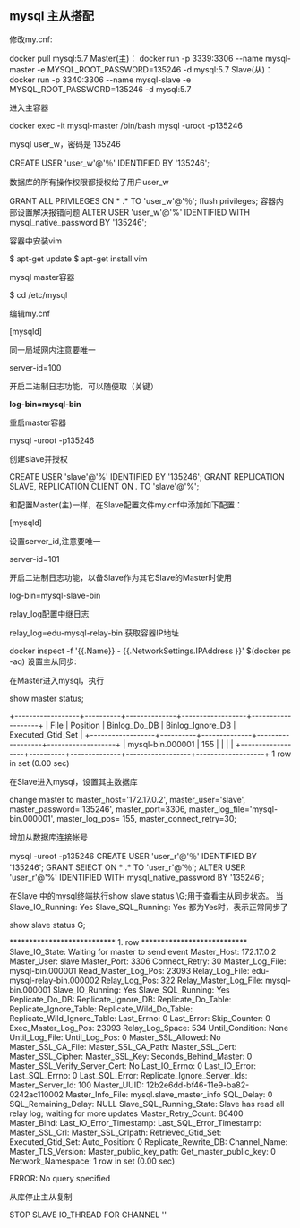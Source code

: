 ## mysql 主从搭配

修改my.cnf:

docker pull mysql:5.7
Master(主)：
docker run -p 3339:3306 --name mysql-master -e MYSQL_ROOT_PASSWORD=135246 -d mysql:5.7
Slave(从)：
docker run -p 3340:3306 --name mysql-slave -e MYSQL_ROOT_PASSWORD=135246 -d mysql:5.7

进入主容器

docker exec -it mysql-master /bin/bash
mysql -uroot -p135246

mysql user_w，密码是 135246

CREATE USER 'user_w'@'％' IDENTIFIED BY '135246';

数据库的所有操作权限都授权给了用户user_w

GRANT ALL PRIVILEGES ON * .* TO 'user_w'@'％';
flush privileges;
容器内部设置解决报错问题
ALTER USER 'user_w'@'%' IDENTIFIED WITH mysql_native_password BY '135246';

容器中安装vim

$ apt-get update
$ apt-get install vim

mysql master容器

$ cd /etc/mysql

编辑my.cnf

[mysqld]

同一局域网内注意要唯一

server-id=100  

开启二进制日志功能，可以随便取（关键）

**log-bin=mysql-bin**

重启master容器

mysql -uroot -p135246

创建slave并授权

CREATE USER 'slave'@'%' IDENTIFIED BY '135246';
GRANT REPLICATION SLAVE, REPLICATION CLIENT ON *.* TO 'slave'@'%';

和配置Master(主)一样，在Slave配置文件my.cnf中添加如下配置：

[mysqld]

设置server_id,注意要唯一

server-id=101  

开启二进制日志功能，以备Slave作为其它Slave的Master时使用

log-bin=mysql-slave-bin   

relay_log配置中继日志

relay_log=edu-mysql-relay-bin 
获取容器IP地址

docker inspect -f '{{.Name}} - {{.NetworkSettings.IPAddress }}' $(docker ps -aq)
设置主从同步:

在Master进入mysql，执行

show master status;

+------------------+----------+--------------+------------------+-------------------+
| File             | Position | Binlog_Do_DB | Binlog_Ignore_DB | Executed_Gtid_Set |
+------------------+----------+--------------+------------------+-------------------+
| mysql-bin.000001 |      155 |              |                  |                   |
+------------------+----------+--------------+------------------+-------------------+
1 row in set (0.00 sec)

在Slave进入mysql，设置其主数据库

change master to master_host='172.17.0.2', master_user='slave', master_password='135246', master_port=3306, master_log_file='mysql-bin.000001', master_log_pos= 155, master_connect_retry=30;

增加从数据库连接帐号

mysql -uroot -p135246
CREATE USER 'user_r'@'％' IDENTIFIED BY '135246';
GRANT SElECT ON * .* TO 'user_r'@'％';
ALTER USER 'user_r'@'%' IDENTIFIED WITH mysql_native_password BY '135246';

在Slave 中的mysql终端执行show slave status \G;用于查看主从同步状态。
当
Slave_IO_Running: Yes
Slave_SQL_Running: Yes
都为Yes时，表示正常同步了

show slave status G;

*************************** 1. row ***************************
               Slave_IO_State: Waiting for master to send event
                  Master_Host: 172.17.0.2
                  Master_User: slave
                  Master_Port: 3306
                Connect_Retry: 30
              Master_Log_File: mysql-bin.000001
          Read_Master_Log_Pos: 23093
               Relay_Log_File: edu-mysql-relay-bin.000002
                Relay_Log_Pos: 322
        Relay_Master_Log_File: mysql-bin.000001
             Slave_IO_Running: Yes
            Slave_SQL_Running: Yes
              Replicate_Do_DB: 
          Replicate_Ignore_DB: 
           Replicate_Do_Table: 
       Replicate_Ignore_Table: 
      Replicate_Wild_Do_Table: 
  Replicate_Wild_Ignore_Table: 
                   Last_Errno: 0
                   Last_Error: 
                 Skip_Counter: 0
          Exec_Master_Log_Pos: 23093
              Relay_Log_Space: 534
              Until_Condition: None
               Until_Log_File: 
                Until_Log_Pos: 0
           Master_SSL_Allowed: No
           Master_SSL_CA_File: 
           Master_SSL_CA_Path: 
              Master_SSL_Cert: 
            Master_SSL_Cipher: 
               Master_SSL_Key: 
        Seconds_Behind_Master: 0
Master_SSL_Verify_Server_Cert: No
                Last_IO_Errno: 0
                Last_IO_Error: 
               Last_SQL_Errno: 0
               Last_SQL_Error: 
  Replicate_Ignore_Server_Ids: 
             Master_Server_Id: 100
                  Master_UUID: 12b2e6dd-bf46-11e9-ba82-0242ac110002
             Master_Info_File: mysql.slave_master_info
                    SQL_Delay: 0
          SQL_Remaining_Delay: NULL
      Slave_SQL_Running_State: Slave has read all relay log; waiting for more updates
           Master_Retry_Count: 86400
                  Master_Bind: 
      Last_IO_Error_Timestamp: 
     Last_SQL_Error_Timestamp: 
               Master_SSL_Crl: 
           Master_SSL_Crlpath: 
           Retrieved_Gtid_Set: 
            Executed_Gtid_Set: 
                Auto_Position: 0
         Replicate_Rewrite_DB: 
                 Channel_Name: 
           Master_TLS_Version: 
       Master_public_key_path: 
        Get_master_public_key: 0
            Network_Namespace: 
1 row in set (0.00 sec)

ERROR: 
No query specified


从库停止主从复制

STOP SLAVE IO_THREAD FOR CHANNEL ''
